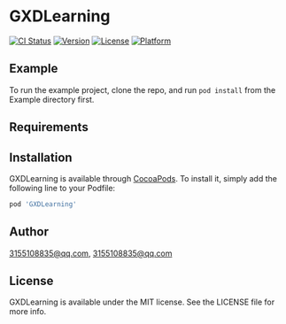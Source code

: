 # GXDLearning

[![CI Status](https://img.shields.io/travis/3155108835@qq.com/GXDLearning.svg?style=flat)](https://travis-ci.org/3155108835@qq.com/GXDLearning)
[![Version](https://img.shields.io/cocoapods/v/GXDLearning.svg?style=flat)](https://cocoapods.org/pods/GXDLearning)
[![License](https://img.shields.io/cocoapods/l/GXDLearning.svg?style=flat)](https://cocoapods.org/pods/GXDLearning)
[![Platform](https://img.shields.io/cocoapods/p/GXDLearning.svg?style=flat)](https://cocoapods.org/pods/GXDLearning)

## Example

To run the example project, clone the repo, and run `pod install` from the Example directory first.

## Requirements

## Installation

GXDLearning is available through [CocoaPods](https://cocoapods.org). To install
it, simply add the following line to your Podfile:

```ruby
pod 'GXDLearning'
```

## Author

3155108835@qq.com, 3155108835@qq.com

## License

GXDLearning is available under the MIT license. See the LICENSE file for more info.
